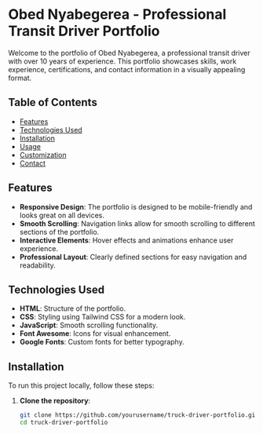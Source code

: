 # Obed Nyabegerea - Professional Transit Driver Portfolio

Welcome to the portfolio of Obed Nyabegerea, a professional transit driver with over 10 years of experience. This portfolio showcases skills, work experience, certifications, and contact information in a visually appealing format.

## Table of Contents

- [Features](#features)
- [Technologies Used](#technologies-used)
- [Installation](#installation)
- [Usage](#usage)
- [Customization](#customization)
- [Contact](#contact)

## Features

- **Responsive Design**: The portfolio is designed to be mobile-friendly and looks great on all devices.
- **Smooth Scrolling**: Navigation links allow for smooth scrolling to different sections of the portfolio.
- **Interactive Elements**: Hover effects and animations enhance user experience.
- **Professional Layout**: Clearly defined sections for easy navigation and readability.

## Technologies Used

- **HTML**: Structure of the portfolio.
- **CSS**: Styling using Tailwind CSS for a modern look.
- **JavaScript**: Smooth scrolling functionality.
- **Font Awesome**: Icons for visual enhancement.
- **Google Fonts**: Custom fonts for better typography.

## Installation

To run this project locally, follow these steps:

1. **Clone the repository**:
   ```bash
   git clone https://github.com/yourusername/truck-driver-portfolio.git
   cd truck-driver-portfolio

